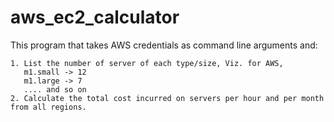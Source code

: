# aws_ec2_calculator

This program that takes AWS credentials as command line arguments and:

    1. List the number of server of each type/size, Viz. for AWS,
       m1.small -> 12
       m1.large -> 7
       .... and so on
    2. Calculate the total cost incurred on servers per hour and per month from all regions.

